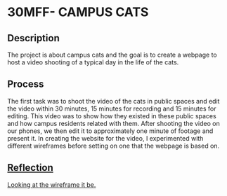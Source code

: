 <h1>30MFF- CAMPUS CATS</h1>
<h2>Description</h2>
<p>The project is about campus cats and the goal is to create a webpage to host a video shooting of a typical day in the life of the cats.</p>
<h2>Process</h2>
<p>The first task was to shoot the video of the cats in public spaces and edit the video within 30 minutes, 15 minutes for recording and 15 minutes for editing. This video was to show how they existed in these public spaces and how campus residents related with them. After shooting the video on our phones, we then edit it to approximately one minute of footage and present it. In creating the website for the video, I experimented with different wireframes before setting on one that the webpage is based on.</p>
<a href = "https://xd.adobe.com/view/2e95a716-ada6-4d1e-8e10-d03c648fcdf2-7bc6/screen/ac401f25-734b-4a61-810b-993e30078ad1">
<h2>Reflection</h2> 
<p>Looking at the wireframe it be.</p>

